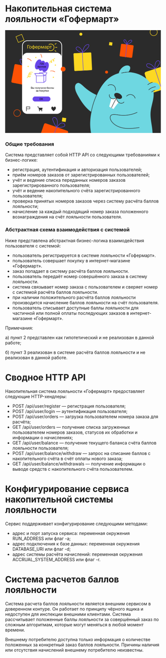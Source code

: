 # Накопительная система лояльности «Гофермарт»
![gophermart_2x_1_1636364562.png](img%2Fgophermart_2x_1_1636364562.png)

### Общие требования
Система представляет собой HTTP API со следующими требованиями к бизнес-логике:
- регистрация, аутентификация и авторизация пользователей;
- приём номеров заказов от зарегистрированных пользователей;
- учёт и ведение списка переданных номеров заказов зарегистрированного пользователя;
- учёт и ведение накопительного счёта зарегистрированного пользователя;
- проверка принятых номеров заказов через систему расчёта баллов лояльности;
- начисление за каждый подходящий номер заказа положенного вознаграждения на счёт лояльности пользователя.

### Абстрактная схема взаимодействия с системой
Ниже представлена абстрактная бизнес-логика взаимодействия пользователя с системой:
- пользователь регистрируется в системе лояльности «Гофермарт».
- пользователь совершает покупку в интернет-магазине «Гофермарт».
- заказ попадает в систему расчёта баллов лояльности.
- пользователь передаёт номер совершённого заказа в систему лояльности.
- система связывает номер заказа с пользователем и сверяет номер с системой расчёта баллов лояльности.
- при наличии положительного расчёта баллов лояльности производится начисление баллов лояльности на счёт пользователя.
- пользователь списывает доступные баллы лояльности для частичной или полной оплаты последующих заказов в интернет-магазине «Гофермарт».

Примечания:

a) пункт 2 представлен как гипотетический и не реализован в данной работе;

б) пункт 3 реализован в системе расчёта баллов лояльности и не реализован в данной работе.
 
# Сводное HTTP API
Накопительная система лояльности «Гофермарт» предоставляет следующие HTTP-хендлеры:
- POST /api/user/register — регистрация пользователя;
- POST /api/user/login — аутентификация пользователя;
- POST /api/user/orders — загрузка пользователем номера заказа для расчёта;
- GET /api/user/orders — получение списка загруженных пользователем номеров заказов, статусов их обработки и информации о начислениях;
- GET /api/user/balance — получение текущего баланса счёта баллов лояльности пользователя;
- POST /api/user/balance/withdraw — запрос на списание баллов с накопительного счёта в счёт оплаты нового заказа;
- GET /api/user/balance/withdrawals — получение информации о выводе средств с накопительного счёта пользователем.

# Конфигурирование сервиса накопительной системы лояльности
Сервис поддерживает конфигурирование следующими методами:
- адрес и порт запуска сервиса: переменная окружения RUN_ADDRESS или флаг -a;
- адрес подключения к базе данных: переменная окружения DATABASE_URI или флаг -d;
- адрес системы расчёта начислений: переменная окружения ACCRUAL_SYSTEM_ADDRESS или флаг -r.

# Система расчетов баллов лояльности
Система расчета баллов лояльности является внешним сервисом в доверенном контуре. Он работает по принципу чёрного ящика и недоступен для инспекции внешними клиентами. Система рассчитывает положенные баллы лояльности за совершённый заказ по сложным алгоритмам, которые могут меняться в любой момент времени.

Внешнему потребителю доступна только информация о количестве положенных за конкретный заказ баллов лояльности. Причины наличия или отсутствия начислений внешнему потребителю неизвестны.


